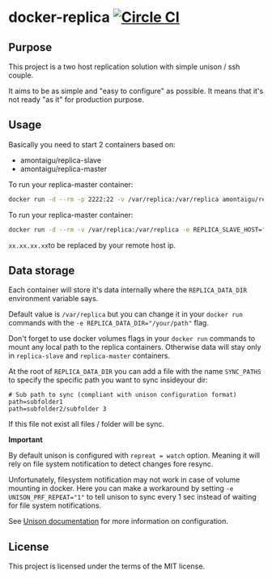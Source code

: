 # docker-replica [![Circle CI](https://circleci.com/gh/AlbanMontaigu/docker-replica.svg?style=shield)](https://circleci.com/gh/AlbanMontaigu/docker-replica)

## Purpose

This project is a two host replication solution with simple unison / ssh couple.

It aims to be as simple and "easy to configure" as possible. It means that it's not ready "as it" for production purpose.

## Usage

Basically you need to start 2 containers based on:
- amontaigu/replica-slave
- amontaigu/replica-master

To run your replica-master container:

```bash
docker run -d --rm -p 2222:22 -v /var/replica:/var/replica amontaigu/replica-slave
```

To run your replica-master container:

```bash
docker run -d --rm -v /var/replica:/var/replica -e REPLICA_SLAVE_HOST="xx.xx.xx.xx" -e REPLICA_SLAVE_PORT="2222" amontaigu/replica-master
```

`xx.xx.xx.xx`to be replaced by your remote host ip.

## Data storage

Each container will store it's data internally where the `REPLICA_DATA_DIR` environment variable says. 

Default value is `/var/replica` but you can change it in your `docker run` commands with the `-e REPLICA_DATA_DIR="/your/path"` flag.

Don't forget to use docker volumes flags in your `docker run` commands to mount any local path to the replica containers. Otherwise data will stay only in `replica-slave` and `replica-master` containers.

At the root of `REPLICA_DATA_DIR` you can add a file with the name `SYNC_PATHS` to specify the specific path you want to sync insideyour dir:

```
# Sub path to sync (compliant with unison configuration format)
path=subfolder1
path=subfolder2/subfolder 3
```

If this file not exist all files / folder will be sync.

**Important**

By default unison is configured with `repreat = watch` option. Meaning it will rely on file system notification to detect changes fore resync.

Unfortunately, filesystem notification may not work in case of volume mounting in docker. Here you can make a workaround by setting `-e UNISON_PRF_REPEAT="1"` to tell unison to sync every 1 sec instead of waiting for file system notifications.

See [Unison documentation](http://www.cis.upenn.edu/~bcpierce/unison/download/releases/stable/unison-manual.html) for more information on configuration.

## License

This project is licensed under the terms of the MIT license.

